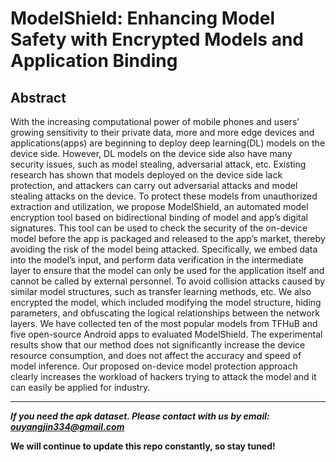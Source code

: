 # ModelShield: Enhancing Model Safety with Encrypted Models and Application Binding

## Abstract

With the increasing computational power of mobile phones and users’ growing sensitivity to their private data, more and more edge devices and applications(apps) are beginning to deploy deep learning(DL) models on the device side. However, DL models on the device side also have many security issues, such as model stealing, adversarial attack, etc. Existing research has shown that models deployed on the device side lack protection, and attackers can carry out adversarial attacks and model stealing attacks on the device. To protect these models from unauthorized extraction and utilization, we propose ModelShield, an automated model encryption tool based on bidirectional binding of model and app’s digital signatures. This tool can be used to check the security of the on-device model before the app is packaged and released to the app’s market, thereby avoiding the risk of the model being attacked. Specifically, we embed data into the model’s input, and perform data verification in the intermediate layer to ensure that the model can only
be used for the application itself and cannot be called by external personnel. To avoid collision attacks caused by similar model structures, such as transfer learning methods, etc. We also encrypted
the model, which included modifying the model structure, hiding parameters, and obfuscating the logical relationships between the network layers. We have collected ten of the most popular models from TFHuB and five open-source Android apps to evaluated ModelShield. The experimental results show that our method does not significantly increase the device resource consumption, and
does not affect the accuracy and speed of model inference. Our proposed on-device model protection approach clearly increases the workload of hackers trying to attack the model and it can easily
be applied for industry.

---

***If you need the apk dataset.
Please contact with us by email: ouyangjin334@gmail.com***



**We will continue to update this repo constantly, so stay tuned!**
